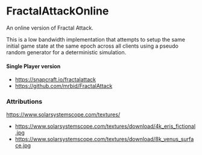 # FractalAttackOnline
An online version of Fractal Attack.

This is a low bandwidth implementation that attempts to setup the same initial game state at the same epoch across all clients using a pseudo random generator for a deterministic simulation.

#### Single Player version
- https://snapcraft.io/fractalattack
- https://github.com/mrbid/FractalAttack

### Attributions
https://www.solarsystemscope.com/textures/
- https://www.solarsystemscope.com/textures/download/4k_eris_fictional.jpg
- https://www.solarsystemscope.com/textures/download/8k_venus_surface.jpg
